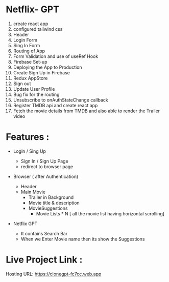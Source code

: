 # Netflix- GPT 

1. create react app
2. configured tailwind css 
3. Header 
4. Login Form
5. Sing In Form
6. Routing of App
7. Form Validation and use of useRef Hook
8. Firebase Set-up 
9. Deploying the App to Production
10. Create Sign Up in Firebase
11. Redux AppStore
12. Sign out
13. Update User Profile
14. Bug fix for the routing
15. Unsubscribe to onAuthStateChange callback
16. Register TMDB api and create react app
17. Fetch the movie details from TMDB and also able to render the Trailer video

# Features : 

- Login / Sing Up
    - Sign In / Sign Up Page 
    - redirect to browser page

- Browser ( after Authentication)
    - Header 
    - Main Movie 
        - Trailer in Background
        - Movie title & description
        - MovieSuggestions 
            - Movie Lists * N [ all the movie list having horizontal scrolling]


- Netflix GPT 
    - It contains Search Bar 
    - When we Enter Movie name then its show the Suggestions




# Live Project Link : 

Hosting URL: https://clonegpt-fc7cc.web.app
